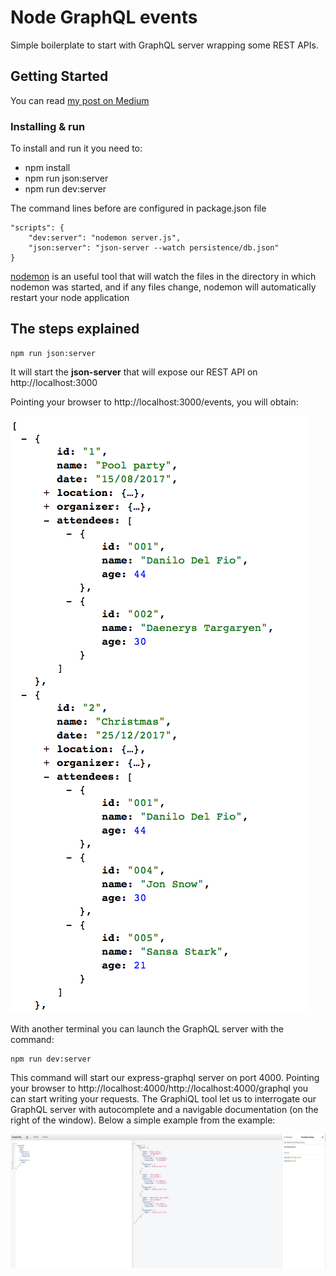 # Node GraphQL events

Simple boilerplate to start with GraphQL server wrapping some REST APIs.

## Getting Started

You can read [my post on Medium](https://medium.com/@ddelfio/rest-api-or-graphql-that-is-the-question-f41c0991d3c8)


### Installing & run

To install and run it you need to:

* npm install
* npm run json:server
* npm run dev:server

The command lines before are configured in package.json file
```
"scripts": {
    "dev:server": "nodemon server.js",
    "json:server": "json-server --watch persistence/db.json"
}
```
[nodemon](https://github.com/remy/nodemon) is an useful tool that will watch the files in the directory in which nodemon was started, and if any files change, nodemon will automatically restart your node application

## The steps explained

```
npm run json:server
```
It will start the **json-server** that will expose our REST API on http://localhost:3000

Pointing your browser to http://localhost:3000/events, you will obtain:


<a href="#">
    <img src="https://github.com/danilodelfio/node-graphql-events/blob/master/imgs/rest-api.png?raw=true" title="REST API"/>
</a>

With another terminal you can launch the GraphQL server with the command:

```
npm run dev:server
```

This command will start our express-graphql server on port 4000. Pointing your browser to http://localhost:4000/http://localhost:4000/graphql you can start writing your requests. The GraphiQL tool let us to interrogate our GraphQL server with autocomplete and a navigable documentation (on the right of the window).
Below a simple example from the example:

<a href="#">
    <img src="https://github.com/danilodelfio/node-graphql-events/blob/master/imgs/graphiql.png?raw=true" title="GraphiQL"/>
</a>
